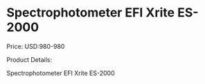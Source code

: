 # Spectrophotometer EFI Xrite ES-2000

Price: USD:980-980

Product Details:

Spectrophotometer EFI Xrite ES-2000